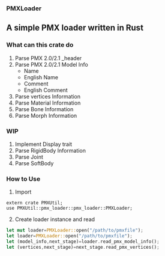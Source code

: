 ### PMXLoader
## A simple PMX loader written in Rust
### What can this crate do
  1. Parse PMX 2.0/2.1 _header
  2. Parse PMX 2.0/2.1 Model Info
      - Name
      - English Name
      - Comment
      - English Comment
  3. Parse vertices Information
  4. Parse Material Information
  5. Parse Bone Information
  6. Parse Morph Information
### WIP
  1. Implement Display trait
  2. Parse RigidBody Information
  3. Parse Joint
  4. Parse SoftBody
### How to Use
1. Import
```
extern crate PMXUtil;
use PMXUtil::pmx_loader::pmx_loader::PMXLoader;
```
2. Create loader instance and read  
```rust
let mut loader=PMXLoader::open("/path/to/pmxfile");
let loader=PMXLoader::open("/path/to/pmxfile");
let (model_info,next_stage)=loader.read_pmx_model_info();
let (vertices,next_stage)=next_stage.read_pmx_vertices();

```


